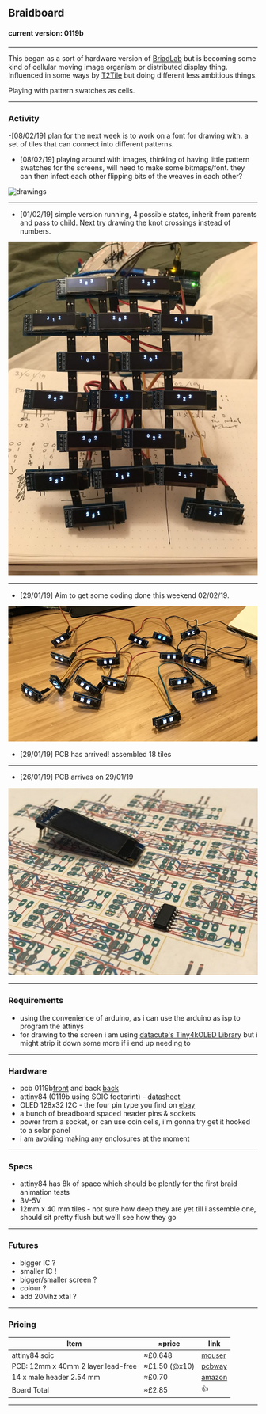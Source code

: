 ## Braidboard
#### current version: 0119b

<hr>

This began as a sort of hardware version of [BriadLab](https://github.com/isaac-art/BraidLab) but is becoming some kind of cellular moving image organism or distributed display thing.
Influenced in some ways by [T2Tile](https://www.youtube.com/channel/UC1M91QuLZfCzHjBMEKvIc-A) but doing different less ambitious things.

Playing with pattern swatches as cells.

<hr>

### Activity

-[08/02/19] plan for the next week is to work on a font for drawing with. a set of tiles that can connect into different patterns.

- [08/02/19] playing around with images, thinking of having little pattern swatches for the screens, will need to make some bitmaps/font. they can then infect each other flipping bits of the weaves in each other? 

![drawings](https://raw.githubusercontent.com/isaac-art/Braidboard/master/SKETCHBOOK/020219_080219/marker.jpg)

<hr>

- [01/02/19] simple version running, 4 possible states, inherit from parents and pass to child. Next try drawing the knot crossings instead of numbers.

![first tests](https://raw.githubusercontent.com/isaac-art/Braidboard/master/PHOTOS/300119_010219/marker.jpg)

<hr>

- [29/01/19] Aim to get some coding done this weekend 02/02/19.

![assembled img](https://raw.githubusercontent.com/isaac-art/Braidboard/master/PHOTOS/260119_290119/IMG_2956.jpg)

- [29/01/19] PCB has arrived! assembled 18 tiles

<hr>

- [26/01/19] PCB arrives on 29/01/19

![plan img](https://raw.githubusercontent.com/isaac-art/Braidboard/master/PHOTOS/020119_250119/Image.jpeg)

<hr>


### Requirements
* using the convenience of arduino, as i can use the arduino as isp to program the attinys
* for drawing to the screen i am using [datacute's Tiny4kOLED Library](https://github.com/datacute/Tiny4kOLED/) but i might strip it down some more if i end up needing to

<hr>


### Hardware
* pcb 0119b[front](https://github.com/isaac-art/Braidboard/blob/master/BOARD/0119b/braidboard_front.png) and back [back](https://github.com/isaac-art/Braidboard/blob/master/BOARD/0119b/braidboard_back.png)
* attiny84 (0119b using SOIC footprint) - [datasheet](http://ww1.microchip.com/downloads/en/DeviceDoc/8006S.pdf)
* OLED 128x32 I2C - the four pin type you find on [ebay](https://www.ebay.co.uk/itm/IIC-I2C-0-91-128x32-white-OLED-LCD-Display-Module-3-3v-5v-For-Arduino-PIC-HC/173751114146?hash=item28745f99a2:g:lKYAAOSwu05bQsUy:rk:1:pf:1&frcectupt=true)
* a bunch of breadboard spaced header pins & sockets
* power from a socket, or can use coin cells, i'm gonna try get it hooked to a solar panel
* i am avoiding making any enclosures at the moment

<hr>

### Specs
* attiny84 has 8k of space which should be plently for the first braid animation tests
* 3V-5V
* 12mm x 40 mm tiles - not sure how deep they are yet till i assemble one, should sit pretty flush but we'll see how they go

<hr>

### Futures
* bigger IC ?
* smaller IC !
* bigger/smaller screen ?
* colour ?
* add 20Mhz xtal ?

<hr>

### Pricing

| Item | ≈price | link |
|------|--------|------|
| attiny84 soic | ≈£0.648 | [mouser](https://www.mouser.co.uk/_/?Keyword=attiny84&FS=True) |
| PCB: 12mm x 40mm 2 layer  lead-free | ≈£1.50 (@x10) | [pcbway](https://www.pcbway.com/project/shareproject/Braidboard_0119b.html) |
| 14 x male header 2.54 mm | ≈£0.70 | [amazon](https://www.amazon.co.uk/Pack-Single-2-54-Header-Connector/dp/B06XR8CV8P/ref=pd_sbs_23_3?_encoding=UTF8&pd_rd_i=B06XR8CV8P&pd_rd_r=c2677cbc-2190-11e9-9f02-2dcfb0cd6a52&pd_rd_w=iPidB&pd_rd_wg=ruh13&pf_rd_p=18edf98b-139a-41ee-bb40-d725dd59d1d3&pf_rd_r=H0YAFN7391P4WH151Q0J&psc=1&refRID=H0YAFN7391P4WH151Q0J) |
| Board Total | ≈£2.85 | 👍 |


<hr>
